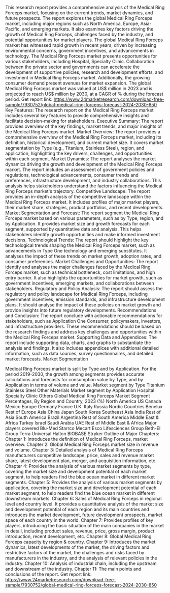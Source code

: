 This research report provides a comprehensive analysis of the Medical Ring Forceps market, focusing on the current trends, market dynamics, and future prospects. The report explores the global Medical Ring Forceps market, including major regions such as North America, Europe, Asia-Pacific, and emerging markets. It also examines key factors driving the growth of Medical Ring Forceps, challenges faced by the industry, and potential opportunities for market players.
The global Medical Ring Forceps market has witnessed rapid growth in recent years, driven by increasing environmental concerns, government incentives, and advancements in technology. The Medical Ring Forceps market presents opportunities for various stakeholders, including Hospital, Specialty Clinic. Collaboration between the private sector and governments can accelerate the development of supportive policies, research and development efforts, and investment in Medical Ring Forceps market. Additionally, the growing consumer demand present avenues for market expansion.
The global Medical Ring Forceps market was valued at US$ million in 2023 and is projected to reach US$ million by 2030, at a CAGR of % during the forecast period.
Get report link: https://www.24marketresearch.com/download-free-sample/7930752/global-medical-ring-forceps-forecast-2024-2030-850 
Key Features:
The research report on the Medical Ring Forceps market includes several key features to provide comprehensive insights and facilitate decision-making for stakeholders.
Executive Summary: The report provides overview of the key findings, market trends, and major insights of the Medical Ring Forceps market.
Market Overview: The report provides a comprehensive overview of the Medical Ring Forceps market, including its definition, historical development, and current market size. It covers market segmentation by Type (e.g., Titanium, Stainless Steel), region, and application, highlighting the key drivers, challenges, and opportunities within each segment.
Market Dynamics: The report analyses the market dynamics driving the growth and development of the Medical Ring Forceps market. The report includes an assessment of government policies and regulations, technological advancements, consumer trends and preferences, infrastructure development, and industry collaborations. This analysis helps stakeholders understand the factors influencing the Medical Ring Forceps market's trajectory.
Competitive Landscape: The report provides an in-depth analysis of the competitive landscape within the Medical Ring Forceps market. It includes profiles of major market players, their market share, strategies, product portfolios, and recent developments.
Market Segmentation and Forecast: The report segment the Medical Ring Forceps market based on various parameters, such as by Type, region, and by Application. It provides market size and growth forecasts for each segment, supported by quantitative data and analysis. This helps stakeholders identify growth opportunities and make informed investment decisions.
Technological Trends: The report should highlight the key technological trends shaping the Medical Ring Forceps market, such as advancements in Type One technology and emerging substitutes. It analyses the impact of these trends on market growth, adoption rates, and consumer preferences.
Market Challenges and Opportunities: The report identify and analyses the major challenges faced by the Medical Ring Forceps market, such as technical bottleneck, cost limitations, and high entry barrier. It also highlights the opportunities for market growth, such as government incentives, emerging markets, and collaborations between stakeholders.
Regulatory and Policy Analysis: The report should assess the regulatory and policy landscape for Medical Ring Forceps, including government incentives, emission standards, and infrastructure development plans. It should analyse the impact of these policies on market growth and provide insights into future regulatory developments.
Recommendations and Conclusion: The report conclude with actionable recommendations for stakeholders, such as Application One Consumer, policymakers, investors, and infrastructure providers. These recommendations should be based on the research findings and address key challenges and opportunities within the Medical Ring Forceps market.
Supporting Data and Appendices: The report include supporting data, charts, and graphs to substantiate the analysis and findings. It also includes appendices with additional detailed information, such as data sources, survey questionnaires, and detailed market forecasts.
Market Segmentation

Medical Ring Forceps market is split by Type and by Application. For the period 2019-2030, the growth among segments provides accurate calculations and forecasts for consumption value by Type, and by Application in terms of volume and value.
Market segment by Type
Titanium
Stainless Steel
Other Materials
Market segment by Application
Hospital
Specialty Clinic
Others
Global Medical Ring Forceps Market Segment Percentages, By Region and Country, 2023 (%)
North America
US
Canada
Mexico
Europe
Germany
France
U.K.
Italy
Russia
Nordic Countries
Benelux
Rest of Europe
Asia
China
Japan
South Korea
Southeast Asia
India
Rest of Asia
South America
Brazil
Argentina
Rest of South America
Middle East & Africa
Turkey
Israel
Saudi Arabia
UAE
Rest of Middle East & Africa
Major players covered
Blu-Med
Starrco
Mecart
Esco Lifesciences Group
Beth-El Group
Terra Universal
Halton
BIOBASE
Stryker
Outline of Major Chapters:
Chapter 1: Introduces the definition of Medical Ring Forceps, market overview.
Chapter 2: Global Medical Ring Forceps market size in revenue and volume.
Chapter 3: Detailed analysis of Medical Ring Forceps manufacturers competitive landscape, price, sales and revenue market share, latest development plan, merger, and acquisition information, etc.
Chapter 4: Provides the analysis of various market segments by type, covering the market size and development potential of each market segment, to help readers find the blue ocean market in different market segments.
Chapter 5: Provides the analysis of various market segments by application, covering the market size and development potential of each market segment, to help readers find the blue ocean market in different downstream markets.
Chapter 6: Sales of Medical Ring Forceps in regional level and country level. It provides a quantitative analysis of the market size and development potential of each region and its main countries and introduces the market development, future development prospects, market space of each country in the world.
Chapter 7: Provides profiles of key players, introducing the basic situation of the main companies in the market in detail, including product sales, revenue, price, gross margin, product introduction, recent development, etc.
Chapter 8: Global Medical Ring Forceps capacity by region & country.
Chapter 9: Introduces the market dynamics, latest developments of the market, the driving factors and restrictive factors of the market, the challenges and risks faced by manufacturers in the industry, and the analysis of relevant policies in the industry.
Chapter 10: Analysis of industrial chain, including the upstream and downstream of the industry.
Chapter 11: The main points and conclusions of the report.
Get report link: https://www.24marketresearch.com/download-free-sample/7930752/global-medical-ring-forceps-forecast-2024-2030-850 
